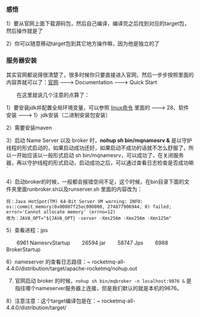 ### 感悟

1）要从官网上面下载源码包，然后自己编译，编译完之后找到对应的target包，然后操作就是了

2）你可以随意移动target包到其它地方操作嘛，因为他是独立的了

### 服务器安装

其实官网都说得很清楚了，很多时候你只要直接进入官网，然后一步步按照里面的内容弄就可以了：[官网](http://rocketmq.apache.org/) ---> Documentation ---> Quick Start

　　在这里就说几个注意的点算了：

1）要安装jdk并配置全局环境变量，可以参照 [linux命令](https://www.cnblogs.com/ericguoxiaofeng/p/9352157.html) 里面的 ---> 28、软件安装  ---> 1）jdk安装（二进制安装包安装）

2）需要安装maven

3）启动 Name Server 以及 broker 时，**nohup sh bin/mqnamesrv &** 是以守护线程的形式启动的，如果启动成功还好，如果启动不成功的话就不怎么舒服了，所以一开始应该以一般形式启动 sh bin/mqnamesrv，可以成功了，在关闭服务器，再以守护线程的形式启动，启动成功之后，可以通过查看日志检查是否成功嘛`

4）启动broker的时候，一般都会报错空间不足，这个时候，在bin目录下面的文件夹里面runbroker.sh以及runserver.sh 里面的内容改为：　　

```
将：Java HotSpot(TM) 64-Bit Server VM warning: INFO: os::commit_memory(0x00007f25ec000000, 274877906944, 0) failed; error='Cannot allocate memory' (errno=12)
改为：JAVA_OPT="${JAVA_OPT} -server -Xms256m -Xmx256m -Xmn125m"
```

5）查看进程：jps

　　6961 NamesrvStartup
　　26594 jar
　　58747 Jps
　　6988 BrokerStartup

6）nameserver 的查看日志路径：~ rocketmq-all-4.4.0/distribution/target/apache-rocketmq/nohup.out

7) 官网启动 broker 的时候，`nohup sh bin/mqbroker -n localhost:9876 &` 是指往哪个nameserver服务器上连接，但是我们默认的就是本机的9876。

8）注意注意：这个target编译包是在：~ rocketmq-all-4.4.0/distribution/target/